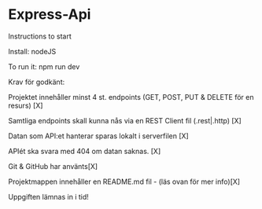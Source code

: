 # Express-Api

Instructions to start

Install: nodeJS

To run it: npm run dev


Krav för godkänt:

Projektet innehåller minst 4 st. endpoints (GET, POST, PUT & DELETE för en resurs) [X]

Samtliga endpoints skall kunna nås via en REST Client fil (.rest|.http) [X]

Datan som API:et hanterar sparas lokalt i serverfilen [X]

APIét ska svara med 404 om datan saknas. [X]

Git & GitHub har använts[X]

Projektmappen innehåller en README.md fil - (läs ovan för mer info)[X]

Uppgiften lämnas in i tid!

